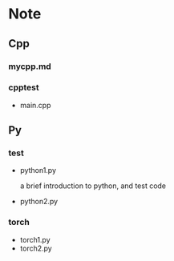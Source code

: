 # Note
## Cpp
### mycpp.md
### cpptest
* main.cpp
## Py
### test
* python1.py
  
  a brief introduction to python, and test code
  
* python2.py
### torch
* torch1.py
* torch2.py